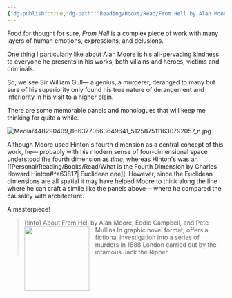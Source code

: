 ```yaml
---
{"dg-publish":true,"dg-path":"Reading/Books/Read/From Hell by Alan Moore Eddie Campbell Pete Mullins.md","permalink":"/reading/books/read/from-hell-by-alan-moore-eddie-campbell-pete-mullins/","title":"From Hell","tags":["book","Comics","Graphic","Novels"]}
---
```



Food for thought for sure, *From Hell* is a complex piece of work with many layers of human emotions, expressions, and delusions.

One thing I particularly like about Alan Moore is his all-pervading kindness to everyone he presents in his works, both villains and heroes, victims and criminals.

So, we see Sir William Gull— a genius, a murderer, deranged to many but sure of his superiority only found his true nature of derangement and inferiority in his visit to a higher plain.

There are some memorable panels and monologues that will keep me thinking for quite a while.

![Media/448290409_8663770563649641_5125875111630792057_n.jpg](/img/user/Media/448290409_8663770563649641_5125875111630792057_n.jpg)

Although Moore used Hinton's fourth dimension as a central concept of this work, he— probably with his modern sense of four-dimensional space understood the fourth dimension as *time*, whereas Hinton's was an [[Personal/Reading/Books/Read/What is the Fourth Dimension by Charles Howard Hinton#^a63817\| Euclidean one]]. However, since the Euclidean dimensions are all spatial it may have helped Moore to think along the line where he can craft a simile like the panels above— where he compared the causality with architecture.

A masterpiece!

> [!info] About From Hell by Alan Moore, Eddie Campbell, and Pete Mullins
> <img src="https://images-na.ssl-images-amazon.com/images/S/compressed.photo.goodreads.com/books/1509277098i/23529.jpg" style="float: left; width: 150px; height: auto; margin-right: 1em;" /> In graphic novel format, offers a fictional investigation into a series of murders in 1888 London carried out by the infamous Jack the Ripper.